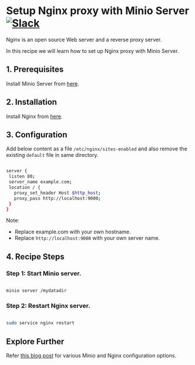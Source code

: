 # Setup Nginx proxy with Minio Server [![Slack](https://slack.minio.io/slack?type=svg)](https://slack.minio.io)

Nginx is an open source Web server and a reverse proxy server.  

In this recipe we will learn how to set up Nginx proxy with Minio Server. 

## 1. Prerequisites

Install Minio Server from [here](http://docs.minio.io/docs/minio).

## 2. Installation

Install Nginx from [here](http://nginx.org/en/download.html).  

## 3. Configuration

Add  below content as a file ``/etc/nginx/sites-enabled``  and also remove the existing ``default`` file in same directory.

```sh

server {
 listen 80;
 server_name example.com;
 location / {
   proxy_set_header Host $http_host;
   proxy_pass http://localhost:9000;
 }
}

```

Note: 

* Replace example.com with your own hostname.
* Replace ``http://localhost:9000``  with your own server name.

## 4. Recipe Steps

### Step 1: Start Minio server. 

```sh

minio server /mydatadir

```

### Step 2: Restart Nginx server.

```sh

sudo service nginx restart

```

## Explore Further 

Refer [this blog post](https://www.nginx.com/blog/enterprise-grade-cloud-storage-nginx-plus-minio/) for various Minio and Nginx configuration options. 
